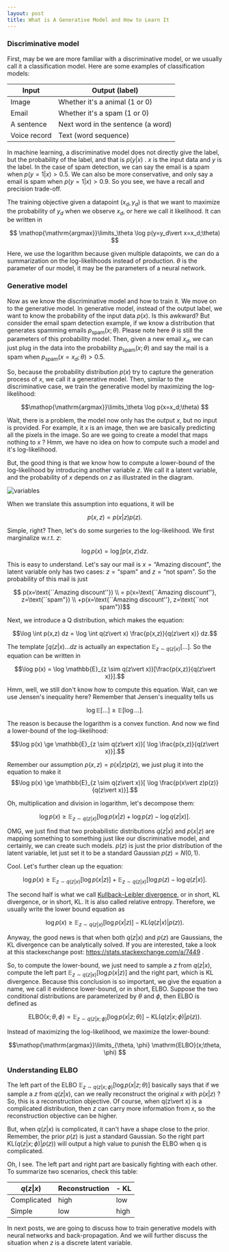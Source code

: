 ```yaml
---
layout: post
title: What is A Generative Model and How to Learn It
---
```


### Discriminative model

First, may be we are more familiar with a discriminative model, or we usually call it a classification model. Here are some examples of classification models:

| Input  | Output (label) |
|--|--|
| Image  | Whether it's a animal (1 or 0)  |
| Email | Whether it's a spam (1 or 0) |
| A sentence | Next word in the sentence (a word) |
| Voice record | Text (word sequence) |


In machine learning, a discriminative model does not directly give the label, but the probability of the label, and that is $p(y\vert x)$ . $x$ is the input data and $y$ is the label. In the case of spam detection, we can say the email is a spam when $p(y=1\vert x) > 0.5$. We can also be more conservative, and only say a email is spam when $p(y=1\vert x) > 0.9$. So you see, we have a recall and precision trade-off.

The training objective given a datapoint $(x_d,y_d)$ is that we want to maximize the probability of $y_d$ when we observe $x_d$, or here we call it likelihood. It can be written in

$$ \mathop{\mathrm{argmax}}\limits_\theta \log p(y=y_d\vert x=x_d;\theta) $$

Here, we use the logarithm because given multiple datapoints, we can do a summarization on the log-likelihoods instead of production. $\theta$ is the parameter of our model, it may be the parameters of a neural network.

### Generative model

Now as we know the discriminative model and how to train it. We move on to the generative model. In generative model, instead of the output label, we want to know the probability of the input data $p(x)$. Is this awkward? But consider the email spam detection example, if we know a distribution that generates spamming emails $p_{\mathrm{spam}}(x;\theta)$. Please note here $\theta$ is still the parameters of this probability model. Then,  given a new email $x_d$, we can just plug in the data into the probability   $p_{\mathrm{spam}}(x;\theta)$ and say the mail is a spam when  $p_{\mathrm{spam}}(x=x_d;\theta) > 0.5$.

So, because the probability distribution $p(x)$ try to capture the generation process of $x$, we call it a generative model. Then, similar to the discriminative case, we train the generative model by maximizing the log-likelihood:

$$\mathop{\mathrm{argmax}}\limits_\theta \log p(x=x_d;\theta) $$

Wait, there is a problem, the model now only has the output $x$, but no input is provided. For example, it $x$ is an image, then we are basically predicting all the pixels in the image. So are we going to create a model that maps nothing to $x$ ? Hmm, we have no idea on how to compute such a model and it's log-likelihood.

But, the good thing is that we know how to compute a lower-bound of the log-likelihood by introducing another variable $z$. We call it a latent variable, and the probability of $x$ depends on $z$ as illustrated in the diagram. 


![variables](https://i.imgur.com/A8nKrSp.png)

When we translate this assumption into equations, it will be

$$p(x,z) = p(x\vert z) p(z).$$

Simple, right? Then, let's do some surgeries to the log-likelihood. We first marginalize w.r.t. $z$:

$$\log p(x) = \log \int p(x,z) dz.$$

This is easy to understand. Let's say our mail is $x=\text{``Amazing discount"}$, the latent variable only has two cases: $z=\text{``spam"}$ and $z=\text{``not spam"}$. So the probability of this mail is just

$$ p(x=\text{``Amazing discount''}) \\
= p(x=\text{``Amazing discount''}, z=\text{``spam"})  \\
   +p(x=\text{``Amazing discount''}, z=\text{``not spam"})$$

Next, we introduce a Q distribution, which makes the equation:

$$\log \int p(x,z) dz = \log \int q(z\vert x) \frac{p(x,z)}{q(z\vert x)} dz.$$

The template $\int q(z\vert x) ... dz$ is actually an expectation $\mathbb{E}_{z \sim q(z\vert x)}[...]$. So the equation can be written in

$$\log p(x) = \log \mathbb{E}_{z \sim q(z\vert x)}[\frac{p(x,z)}{q(z\vert x)}].$$

Hmm, well, we still don't know how to compute this equation. Wait, can we use Jensen's inequality here? Remember that Jensen's inequality tells us

$$ \log \mathbb{E}[...]  \ge \mathbb{E}[\log  ...].$$

The reason is because the logarithm is a convex function. And now we find a lower-bound of the log-likelihood:

$$\log p(x) \ge \mathbb{E}_{z \sim q(z\vert x)}[ \log \frac{p(x,z)}{q(z\vert x)}].$$

Remember our assumption $p(x,z) = p(x\vert z)p(z)$, we just plug it into the equation to make it
$$\log p(x) \ge \mathbb{E}_{z \sim q(z\vert x)}[ \log \frac{p(x\vert z)p(z)}{q(z\vert x)}].$$

Oh, multiplication and division in logarithm, let's decompose them:

$$\log p(x) \ge \mathbb{E}_{z \sim q(z\vert x)}[ \log p(x\vert z) + \log p(z) - \log q(z\vert x)].$$

OMG, we just find that two probabilistic distributions $q(z\vert x)$ and $p(x\vert z)$ are mapping something to something just like our discriminative model, and certainly, we can create such models. $p(z)$ is just the prior distribution of the latent variable, let just set it to be a standard Gaussian $p(z) = N(0,1)$.

Cool. Let's further clean up the equation:

$$\log p(x) \ge \mathbb{E}_{z \sim q(z\vert x)}[ \log p(x\vert z)] + \mathbb{E}_{z \sim q(z\vert x)}[  \log p(z) - \log q(z\vert x)].$$

The second half is what we call [Kullback–Leibler divergence](https://en.wikipedia.org/wiki/Kullback%E2%80%93Leibler_divergence), or in short, KL divergence, or in short, KL. It is also called relative entropy. Therefore, we usually write the lower bound equation as

$$\log p(x) \ge \mathbb{E}_{z \sim q(z\vert x)}[ \log p(x\vert z)] - \mathrm{KL}(q(z\vert x) | p(z)).$$

Anyway, the good news is that when both $q(z\vert x)$ and $p(z)$ are Gaussians, the KL divergence can be analytically solved. If you are interested, take a look at this stackexchange post: https://stats.stackexchange.com/a/7449 .

So, to compute the lower-bound, we just need to sample a $z$ from $q(z\vert x)$,  compute the left part $\mathbb{E}_{z \sim q(z\vert x)}[ \log p(x\vert z)]$ and the right part, which is KL divergence. Because this conclusion is so important, we give the equation a name, we call it evidence lower-bound, or in short, ELBO. Suppose the two conditional distributions are parameterized by $\theta$ and $\phi$, then ELBO is defined as

$$\mathrm{ELBO}(x;\theta, \phi) = \mathbb{E}_{z \sim q(z\vert x;\phi)}[ \log p(x\vert z;\theta)] - \mathrm{KL}(q(z\vert x;\phi) | p(z)).$$

Instead of maximizing the log-likelihood, we maximize the lower-bound:

$$\mathop{\mathrm{argmax}}\limits_{\theta, \phi} \mathrm{ELBO}(x;\theta, \phi) $$

### Understanding ELBO

The left part of the ELBO $\mathbb{E}_{z \sim q(z\vert x;\phi)}[ \log p(x\vert z;\theta)]$  basically says that if we sample a $z$ from $q(z\vert x)$, can we really reconstruct the original $x$ with $p(x\vert z)$ ? So, this is a reconstruction objective. Of course, when q(z\vert x) is a complicated distribution, then $z$ can carry more information from $x$, so the reconstruction objective can be higher.

But, when $q(z\vert x)$ is complicated, it can't have a shape close to the prior. Remember,  the prior $p(z)$ is just a standard Gaussian. So the right part $\mathrm{KL}(q(z\vert x;\phi) | p(z))$ will output a high value to punish the ELBO when q is complicated.

Oh,  I see. The left part and right part are basically fighting with each other. To summarize two scenarios, check this table:

| $q(z \vert x)$ | Reconstruction  |  - KL |
|--|--|--|
| Complicated  | high| low |
| Simple | low | high |

In next posts, we are going to discuss how to train generative models with neural networks and back-propagation. And we will further discuss the situation when $z$ is a discrete latent variable.
<!--stackedit_data:
eyJoaXN0b3J5IjpbLTE2NTY4OTQxMTgsNTMyMTUxMDI4LC0zNj
AzODIyMDFdfQ==
-->